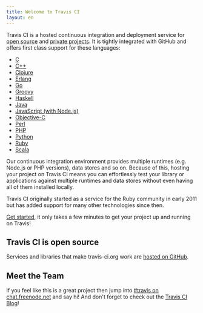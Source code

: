 ```yaml
---
title: Welcome to Travis CI
layout: en
---
```


Travis CI is a hosted continuous integration and deployment service for [open
source](https://travis-ci.org) and [private projects](https://travis-ci.com). It
is tightly integrated with GitHub and offers first class support for these
languages:

* [C](/docs/user/languages/c)
* [C++](/docs/user/languages/cpp)
* [Clojure](/docs/user/languages/clojure)
* [Erlang](/docs/user/languages/erlang)
* [Go](/docs/user/languages/go)
* [Groovy](/docs/user/languages/groovy)
* [Haskell](/docs/user/languages/haskell)
* [Java](/docs/user/languages/java)
* [JavaScript (with Node.js)](/docs/user/languages/javascript-with-nodejs)
* [Objective-C](/docs/user/languages/objective-c)
* [Perl](/docs/user/languages/perl)
* [PHP](/docs/user/languages/php)
* [Python](/docs/user/languages/python)
* [Ruby](/docs/user/languages/ruby)
* [Scala](/docs/user/languages/scala)

Our continuous integration environment provides multiple runtimes (e.g. Node.js or PHP versions), data stores and so on. Because of this, hosting your project on Travis CI means you can effortlessly test your library or applications against multiple runtimes and data stores without even having all of them installed locally.

Travis CI originally started as a service for the Ruby community in early 2011 but has added support for many other technologies since then.

[Get started](/docs/user/getting-started/), it only takes a few minutes to get your project up and running on Travis!

## Travis CI is open source

Services and libraries that make travis-ci.org work are [hosted on GitHub](https://github.com/travis-ci).

## Meet the Team

If you feel like this is a great project then jump into [#travis on chat.freenode.net](irc://chat.freenode.net/%23travis) and say hi! And don't forget to check out the [Travis CI Blog](/blog/)!
